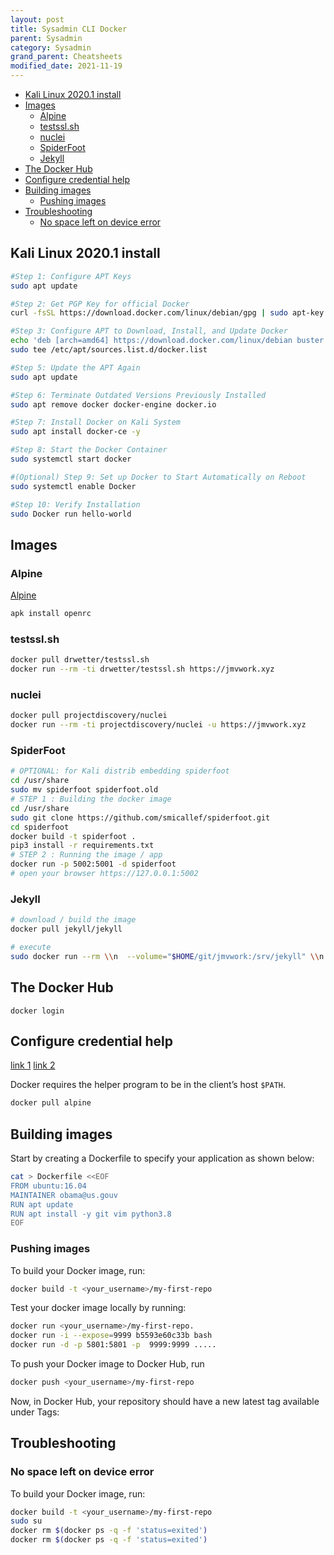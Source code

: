 ```yaml
---
layout: post
title: Sysadmin CLI Docker
parent: Sysadmin
category: Sysadmin
grand_parent: Cheatsheets
modified_date: 2021-11-19
---
```


<!-- vscode-markdown-toc -->
* [Kali Linux 2020.1 install](#KaliLinux2020.1install)
* [Images](#Images)
	* [Alpine](#Alpine)
	* [testssl.sh](#testssl.sh)
	* [nuclei](#nuclei)
	* [SpiderFoot](#SpiderFoot)
	* [Jekyll](#Jekyll)
* [The Docker Hub](#TheDockerHub)
* [Configure credential help](#Configurecredentialhelp)
* [Building images](#Buildingimages)
	* [Pushing images](#Pushingimages)
* [Troubleshooting](#Troubleshooting)
	* [No space left on device error](#Nospaceleftondeviceerror)

<!-- vscode-markdown-toc-config
	numbering=true
	autoSave=true
	/vscode-markdown-toc-config -->
<!-- /vscode-markdown-toc -->

## <a name='KaliLinux2020.1install'></a>Kali Linux 2020.1 install

```bash
#Step 1: Configure APT Keys
sudo apt update

#Step 2: Get PGP Key for official Docker
curl -fsSL https://download.docker.com/linux/debian/gpg | sudo apt-key add -

#Step 3: Configure APT to Download, Install, and Update Docker
echo 'deb [arch=amd64] https://download.docker.com/linux/debian buster stable' |
sudo tee /etc/apt/sources.list.d/docker.list

#Step 5: Update the APT Again
sudo apt update

#Step 6: Terminate Outdated Versions Previously Installed
sudo apt remove docker docker-engine docker.io

#Step 7: Install Docker on Kali System
sudo apt install docker-ce -y

#Step 8: Start the Docker Container
sudo systemctl start docker

#(Optional) Step 9: Set up Docker to Start Automatically on Reboot
sudo systemctl enable Docker

#Step 10: Verify Installation
sudo Docker run hello-world
```

## <a name='Images'></a>Images

### <a name='Alpine'></a>Alpine

[Alpine](https://wiki.alpinelinux.org/wiki/Alpine_Linux_Init_System)

```sh
apk install openrc
```
### <a name='testssl.sh'></a>testssl.sh
```sh
docker pull drwetter/testssl.sh
docker run --rm -ti drwetter/testssl.sh https://jmvwork.xyz
```

### <a name='nuclei'></a>nuclei
```sh
docker pull projectdiscovery/nuclei
docker run --rm -ti projectdiscovery/nuclei -u https://jmvwork.xyz 
```

### <a name='SpiderFoot'></a>SpiderFoot
```sh
# OPTIONAL: for Kali distrib embedding spiderfoot
cd /usr/share
sudo mv spiderfoot spiderfoot.old
# STEP 1 : Building the docker image
cd /usr/share
sudo git clone https://github.com/smicallef/spiderfoot.git
cd spiderfoot
docker build -t spiderfoot .
pip3 install -r requirements.txt
# STEP 2 : Running the image / app
docker run -p 5002:5001 -d spiderfoot
# open your browser https://127.0.0.1:5002
```

### <a name='Jekyll'></a>Jekyll
```sh
# download / build the image
docker pull jekyll/jekyll

# execute
sudo docker run --rm \\n  --volume="$HOME/git/jmvwork:/srv/jekyll" \\n  --publish 127.0.0.1:4000:4000 \\n  jekyll/jekyll \\n  jekyll serve
```

## <a name='TheDockerHub'></a>The Docker Hub

```
docker login
```

## <a name='Configurecredentialhelp'></a>Configure credential help

[link 1](https://github.com/docker/docker-credential-helpers/)
[link 2](https://docs.docker.com/engine/reference/commandline/login/#credentials-store)

Docker requires the helper program to be in the client’s host `$PATH`.

```sh
docker pull alpine
```

## <a name='Buildingimages'></a>Building images

Start by creating a Dockerfile to specify your application as shown below:

```sh
cat > Dockerfile <<EOF
FROM ubuntu:16.04
MAINTAINER obama@us.gouv
RUN apt update
RUN apt install -y git vim python3.8
EOF
```

### <a name='Pushingimages'></a>Pushing images

To build your Docker image, run:

```sh
docker build -t <your_username>/my-first-repo 
```

Test your docker image locally by running:
```sh
docker run <your_username>/my-first-repo.
docker run -i --expose=9999 b5593e60c33b bash
docker run -d -p 5801:5801 -p  9999:9999 .....
```

To push your Docker image to Docker Hub, run 
```sh
docker push <your_username>/my-first-repo 
```

Now, in Docker Hub, your repository should have a new latest tag available under Tags:

## <a name='Troubleshooting'></a>Troubleshooting
### <a name='Nospaceleftondeviceerror'></a>No space left on device error

To build your Docker image, run:

```sh
docker build -t <your_username>/my-first-repo 
sudo su
docker rm $(docker ps -q -f 'status=exited')
docker rm $(docker ps -q -f 'status=exited')
```